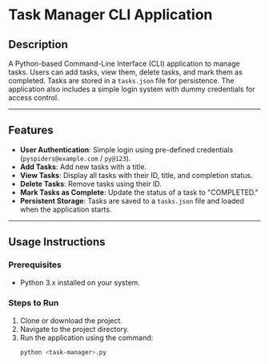 # Task Manager CLI Application

## Description
A Python-based Command-Line Interface (CLI) application to manage tasks. Users can add tasks, view them, delete tasks, and mark them as completed. Tasks are stored in a `tasks.json` file for persistence. The application also includes a simple login system with dummy credentials for access control.

---

## Features
- **User Authentication**: Simple login using pre-defined credentials (`pyspiders@example.com` / `py@123`).
- **Add Tasks**: Add new tasks with a title.
- **View Tasks**: Display all tasks with their ID, title, and completion status.
- **Delete Tasks**: Remove tasks using their ID.
- **Mark Tasks as Complete**: Update the status of a task to "COMPLETED."
- **Persistent Storage**: Tasks are saved to a `tasks.json` file and loaded when the application starts.

---

## Usage Instructions

### Prerequisites
- Python 3.x installed on your system.

### Steps to Run
1. Clone or download the project.
2. Navigate to the project directory.
3. Run the application using the command:
   ```bash
   python <task-manager>.py
